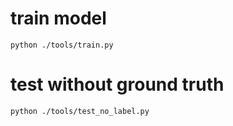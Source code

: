 # train model
`python ./tools/train.py`
# test without ground truth
`python ./tools/test_no_label.py`

